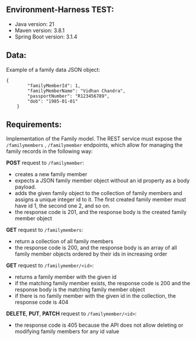 ## Environment-Harness TEST:
- Java version: 21
- Maven version: 3.8.1
- Spring Boot version: 3.1.4

## Data:
Example of a family data JSON object:
```
{
        "familyMemberId": 1,
        "familyMemberName": "Vidhan Chandra",
        "passportNumber": "R123456789",
        "dob": "1985-01-01"
    }
```
## Requirements:
Implementation of the Family model. The REST service must expose the `/familymembers` ,  `/familymember`  endpoints, which allow for managing the family records in the following way:

**POST** request to `/familymember`:

- creates a new family member
- expects a JSON family member object without an id property as a body payload. 
- adds the given family object to the collection of family members and assigns a unique integer id to it. The first created family member must have id 1, the second one 2, and so on.
- the response code is 201, and the response body is the created family member object

**GET** request to `/familymembers`:

- return a collection of all family members
- the response code is 200, and the response body is an array of all family member objects ordered by their ids in increasing order

**GET** request to `/familymember/<id>`:

- returns a family member with the given id
- if the matching family member exists, the response code is 200 and the response body is the matching family member object
- if there is no family member with the given id in the collection, the response code is 404

**DELETE**, **PUT**, **PATCH** request to `/familymember/<id>`:

- the response code is 405 because the API does not allow deleting or modifying family members for any id value


